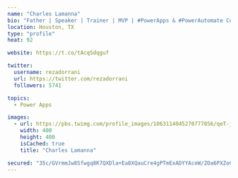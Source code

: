 ```yaml
---
name: "Charles Lamanna"
bio: "Father | Speaker | Trainer | MVP | #PowerApps & #PowerAutomate Community Super User | YouTuber Right-pointing triangle http://youtube.com/c/rezadorrani | Learn - Share - Clockwise rightwards and leftwards open circle arrows"
location: Houston, TX
type: "profile"
heat: 92

website: https://t.co/tAcqSdqguf

twitter:
  username: rezadorrani
  url: https://twitter.com/rezadorrani
  followers: 5741

topics:
  - Power Apps

images:
  - url: https://pbs.twimg.com/profile_images/1063114045270777856/qeT-jpWr_400x400.jpg
    width: 400
    height: 400
    isCached: true
    title: "Charles Lamanna"

secured: "35c/GVrmmJw8Sfwgq8K7QXDla+Ea8XQauCre4gPTmExADYYAceW/ZOa6PXZoCpVDglUAMYLCm8Aj8N8MRCzM+35wNoVB+R4CSM3X9GFO1g6XiWX5TF5cVUVMo1Bk9pBM0yqULSF7HlYUsEQeT6kRXAZJAstB9nFegzmh+n8W5jh8Ry/Dx8sBS0q0bWD4Yh9LKZwmbtZOoyDiiR0EzeGB3iC83nqhcIlQPPCSMpqzh/cB94BWCcL3EnSnVbTS8tiAiQF7HVM1yRAZVz8o4QxjT4gbI7XKvm00DuLaPScAEidUwiORhHw8DRo4Sf2fMsRcR3eUtAtO7sznKR4GiHzLvxPDcXnFRP/KL3V5uy6XCanDQzZMGocep/5DaBBPPsOvvppHDnR8DEIng/RIZ0BlPDKDSuEzu94yvBxjNeJQcGM=;453WbcLO32+g3lcK2DoRnA=="
---
```


